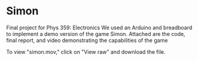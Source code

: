 # Simon
Final project for Phys 359: Electronics
We used an Arduino and breadboard to implement a demo version of the game Simon. Attached are the code, final report, and video demonstrating the capabilities of the game

To view "simon.mov," click on "View raw" and download the file.
